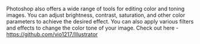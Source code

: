Photoshop also offers a wide range of tools for editing color and toning images. You can adjust brightness, contrast, saturation, and other color parameters to achieve the desired effect. You can also apply various filters and effects to change the color tone of your image. Check out here - https://github.com/vio1217/Illustrator
